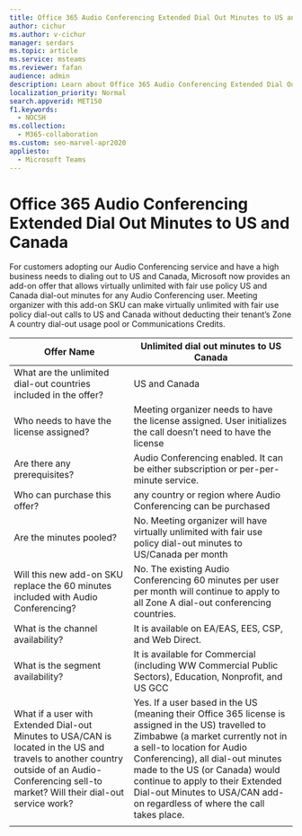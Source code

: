 ```yaml
---
title: Office 365 Audio Conferencing Extended Dial Out Minutes to US and Canada
author: cichur
ms.author: v-cichur
manager: serdars
ms.topic: article
ms.service: msteams
ms.reviewer: fafan
audience: admin
description: Learn about Office 365 Audio Conferencing Extended Dial Out Minutes to US and Canada.
localization_priority: Normal
search.appverid: MET150
f1.keywords:
  - NOCSH
ms.collection: 
  - M365-collaboration
ms.custom: seo-marvel-apr2020
appliesto: 
  - Microsoft Teams
---
```


# Office 365 Audio Conferencing Extended Dial Out Minutes to US and Canada

For customers adopting our Audio Conferencing service and have a high business needs to dialing out to US and Canada, Microsoft now provides an add-on offer that allows virtually unlimited with fair use policy US and Canada dial-out minutes for any Audio Conferencing user. Meeting organizer with this add-on SKU can make virtually unlimited with fair use policy dial-out calls to US and Canada without deducting their tenant’s Zone A country dial-out usage pool or Communications Credits.

|Offer Name | Unlimited dial out minutes to US Canada |
|-----|------|
| What are the unlimited dial-out countries included in the offer?| US and Canada|
| Who needs to have the license assigned? | Meeting organizer needs to have the license assigned. User initializes the call doesn’t need to have the license |
| Are there any prerequisites? | Audio Conferencing enabled. It can be either subscription or per-per-minute service.|
| Who can purchase this offer? | any country or region where Audio Conferencing can be purchased |
| Are the minutes pooled?  |No. Meeting organizer will have virtually unlimited with fair use policy dial-out minutes to US/Canada per month |
| Will this new add-on SKU replace the 60 minutes included with Audio Conferencing? | No. The existing Audio Conferencing 60 minutes per user per month will continue to apply to all Zone A dial-out conferencing countries.|
| What is the channel availability?  | It is available on EA/EAS, EES, CSP, and Web Direct.  |
| What is the segment availability? | It is available for Commercial (including WW Commercial Public Sectors), Education, Nonprofit, and US GCC |
| What if a user with Extended Dial-out Minutes to USA/CAN is located in the US and travels to another country outside of an Audio-Conferencing sell-to market? Will their dial-out service work? | Yes. If a user based in the US (meaning their Office 365 license is assigned in the US) travelled to Zimbabwe (a market currently not in a sell-to location for Audio Conferencing), all dial-out minutes made to the US (or Canada) would continue to apply to their Extended Dial-out Minutes to USA/CAN add-on regardless of where the call takes place. |
|||
